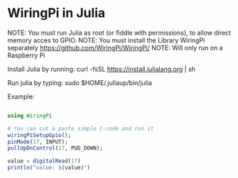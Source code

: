 # WiringPi in Julia 

NOTE: You must run Julia as root (or fiddle with permissions), to allow direct memory acces to GPIO. 
NOTE: You must install the Library WiringPi separately  https://github.com/WiringPi/WiringPi/
NOTE: Will only run on a Raspberry Pi

Install Julia by running: curl -fsSL https://install.julialang.org | sh


Run julia by typing: sudo $HOME/.juliaup/bin/julia

Example:
```julia

using WiringPi

# You can cut & paste simple C-code and run it
wiringPiSetupGpio();
pinMode(17, INPUT);
pullUpDnControl(17, PUD_DOWN);

value = digitalRead(17)
println("value: $(value)")


```





